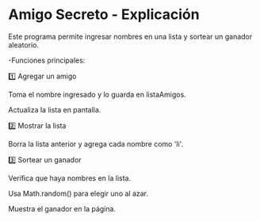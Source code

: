 <h1>Amigo Secreto - Explicación</h1>

Este programa permite ingresar nombres en una lista y sortear un ganador aleatorio.

-Funciones principales:

1️⃣ Agregar un amigo

Toma el nombre ingresado y lo guarda en listaAmigos.

Actualiza la lista en pantalla.

2️⃣ Mostrar la lista

Borra la lista anterior y agrega cada nombre como 'li'.

3️⃣ Sortear un ganador

Verifica que haya nombres en la lista.

Usa Math.random() para elegir uno al azar.

Muestra el ganador en la página.
